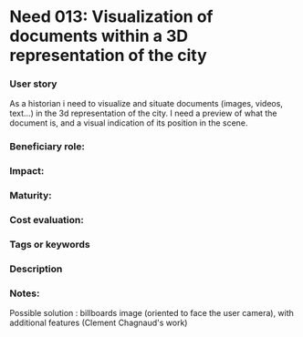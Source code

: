 
# Need 013: Visualization of documents within a 3D representation of the city

### User story
As a historian i need to visualize and situate documents (images, videos, text...) in the 3d representation of the city. I need a preview of what the document is, and a visual indication of its position in the scene.

### Beneficiary role: 

### Impact: 

### Maturity:

### Cost evaluation:

### Tags or keywords

### Description

### Notes:

Possible solution : billboards image (oriented to face the user camera), with additional features (Clement Chagnaud's work)

